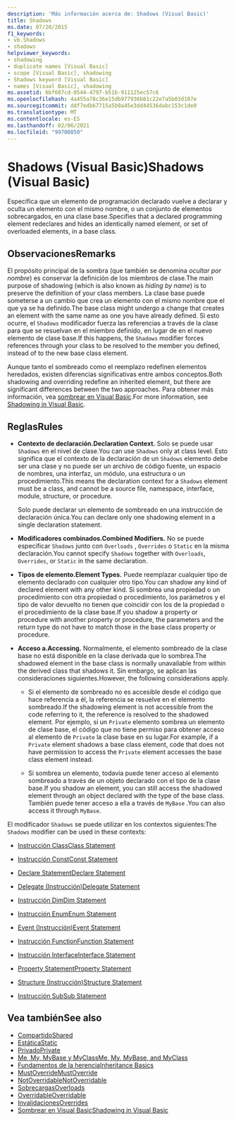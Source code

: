 ```yaml
---
description: 'Más información acerca de: Shadows (Visual Basic)'
title: Shadows
ms.date: 07/20/2015
f1_keywords:
- vb.Shadows
- shadows
helpviewer_keywords:
- shadowing
- duplicate names [Visual Basic]
- scope [Visual Basic], shadowing
- Shadows keyword [Visual Basic]
- names [Visual Basic], shadowing
ms.assetid: 6bf687cd-0544-4797-b51b-911125ec57c6
ms.openlocfilehash: 4a455a78c36e15db977936b81c22e7a5b03d107e
ms.sourcegitcommit: ddf7edb67715a5b9a45e3dd44536dabc153c1de0
ms.translationtype: MT
ms.contentlocale: es-ES
ms.lasthandoff: 02/06/2021
ms.locfileid: "99700850"
---
```

# <a name="shadows-visual-basic"></a><span data-ttu-id="bbf6d-103">Shadows (Visual Basic)</span><span class="sxs-lookup"><span data-stu-id="bbf6d-103">Shadows (Visual Basic)</span></span>

<span data-ttu-id="bbf6d-104">Especifica que un elemento de programación declarado vuelve a declarar y oculta un elemento con el mismo nombre, o un conjunto de elementos sobrecargados, en una clase base.</span><span class="sxs-lookup"><span data-stu-id="bbf6d-104">Specifies that a declared programming element redeclares and hides an identically named element, or set of overloaded elements, in a base class.</span></span>

## <a name="remarks"></a><span data-ttu-id="bbf6d-105">Observaciones</span><span class="sxs-lookup"><span data-stu-id="bbf6d-105">Remarks</span></span>

<span data-ttu-id="bbf6d-106">El propósito principal de la sombra (que también se denomina *ocultar por nombre*) es conservar la definición de los miembros de clase.</span><span class="sxs-lookup"><span data-stu-id="bbf6d-106">The main purpose of shadowing (which is also known as *hiding by name*) is to preserve the definition of your class members.</span></span> <span data-ttu-id="bbf6d-107">La clase base puede someterse a un cambio que crea un elemento con el mismo nombre que el que ya se ha definido.</span><span class="sxs-lookup"><span data-stu-id="bbf6d-107">The base class might undergo a change that creates an element with the same name as one you have already defined.</span></span> <span data-ttu-id="bbf6d-108">Si esto ocurre, el `Shadows` modificador fuerza las referencias a través de la clase para que se resuelvan en el miembro definido, en lugar de en el nuevo elemento de clase base.</span><span class="sxs-lookup"><span data-stu-id="bbf6d-108">If this happens, the `Shadows` modifier forces references through your class to be resolved to the member you defined, instead of to the new base class element.</span></span>

<span data-ttu-id="bbf6d-109">Aunque tanto el sombreado como el reemplazo redefinen elementos heredados, existen diferencias significativas entre ambos conceptos.</span><span class="sxs-lookup"><span data-stu-id="bbf6d-109">Both shadowing and overriding redefine an inherited element, but there are significant differences between the two approaches.</span></span> <span data-ttu-id="bbf6d-110">Para obtener más información, vea [sombrear en Visual Basic](../../programming-guide/language-features/declared-elements/shadowing.md).</span><span class="sxs-lookup"><span data-stu-id="bbf6d-110">For more information, see [Shadowing in Visual Basic](../../programming-guide/language-features/declared-elements/shadowing.md).</span></span>

## <a name="rules"></a><span data-ttu-id="bbf6d-111">Reglas</span><span class="sxs-lookup"><span data-stu-id="bbf6d-111">Rules</span></span>

- <span data-ttu-id="bbf6d-112">**Contexto de declaración.**</span><span class="sxs-lookup"><span data-stu-id="bbf6d-112">**Declaration Context.**</span></span> <span data-ttu-id="bbf6d-113">Solo se puede usar `Shadows` en el nivel de clase.</span><span class="sxs-lookup"><span data-stu-id="bbf6d-113">You can use `Shadows` only at class level.</span></span> <span data-ttu-id="bbf6d-114">Esto significa que el contexto de la declaración de un `Shadows` elemento debe ser una clase y no puede ser un archivo de código fuente, un espacio de nombres, una interfaz, un módulo, una estructura o un procedimiento.</span><span class="sxs-lookup"><span data-stu-id="bbf6d-114">This means the declaration context for a `Shadows` element must be a class, and cannot be a source file, namespace, interface, module, structure, or procedure.</span></span>

  <span data-ttu-id="bbf6d-115">Solo puede declarar un elemento de sombreado en una instrucción de declaración única.</span><span class="sxs-lookup"><span data-stu-id="bbf6d-115">You can declare only one shadowing element in a single declaration statement.</span></span>

- <span data-ttu-id="bbf6d-116">**Modificadores combinados.**</span><span class="sxs-lookup"><span data-stu-id="bbf6d-116">**Combined Modifiers.**</span></span> <span data-ttu-id="bbf6d-117">No se puede especificar `Shadows` junto con `Overloads` , `Overrides` o `Static` en la misma declaración.</span><span class="sxs-lookup"><span data-stu-id="bbf6d-117">You cannot specify `Shadows` together with `Overloads`, `Overrides`, or `Static` in the same declaration.</span></span>

- <span data-ttu-id="bbf6d-118">**Tipos de elemento.**</span><span class="sxs-lookup"><span data-stu-id="bbf6d-118">**Element Types.**</span></span> <span data-ttu-id="bbf6d-119">Puede reemplazar cualquier tipo de elemento declarado con cualquier otro tipo.</span><span class="sxs-lookup"><span data-stu-id="bbf6d-119">You can shadow any kind of declared element with any other kind.</span></span> <span data-ttu-id="bbf6d-120">Si sombrea una propiedad o un procedimiento con otra propiedad o procedimiento, los parámetros y el tipo de valor devuelto no tienen que coincidir con los de la propiedad o el procedimiento de la clase base.</span><span class="sxs-lookup"><span data-stu-id="bbf6d-120">If you shadow a property or procedure with another property or procedure, the parameters and the return type do not have to match those in the base class property or procedure.</span></span>

- <span data-ttu-id="bbf6d-121">**Acceso a.**</span><span class="sxs-lookup"><span data-stu-id="bbf6d-121">**Accessing.**</span></span> <span data-ttu-id="bbf6d-122">Normalmente, el elemento sombreado de la clase base no está disponible en la clase derivada que lo sombrea.</span><span class="sxs-lookup"><span data-stu-id="bbf6d-122">The shadowed element in the base class is normally unavailable from within the derived class that shadows it.</span></span> <span data-ttu-id="bbf6d-123">Sin embargo, se aplican las consideraciones siguientes.</span><span class="sxs-lookup"><span data-stu-id="bbf6d-123">However, the following considerations apply.</span></span>

  - <span data-ttu-id="bbf6d-124">Si el elemento de sombreado no es accesible desde el código que hace referencia a él, la referencia se resuelve en el elemento sombreado.</span><span class="sxs-lookup"><span data-stu-id="bbf6d-124">If the shadowing element is not accessible from the code referring to it, the reference is resolved to the shadowed element.</span></span> <span data-ttu-id="bbf6d-125">Por ejemplo, si un `Private` elemento sombrea un elemento de clase base, el código que no tiene permiso para obtener acceso al elemento de `Private` la clase base en su lugar.</span><span class="sxs-lookup"><span data-stu-id="bbf6d-125">For example, if a `Private` element shadows a base class element, code that does not have permission to access the `Private` element accesses the base class element instead.</span></span>

  - <span data-ttu-id="bbf6d-126">Si sombrea un elemento, todavía puede tener acceso al elemento sombreado a través de un objeto declarado con el tipo de la clase base.</span><span class="sxs-lookup"><span data-stu-id="bbf6d-126">If you shadow an element, you can still access the shadowed element through an object declared with the type of the base class.</span></span> <span data-ttu-id="bbf6d-127">También puede tener acceso a ella a través de `MyBase` .</span><span class="sxs-lookup"><span data-stu-id="bbf6d-127">You can also access it through `MyBase`.</span></span>

<span data-ttu-id="bbf6d-128">El modificador `Shadows` se puede utilizar en los contextos siguientes:</span><span class="sxs-lookup"><span data-stu-id="bbf6d-128">The `Shadows` modifier can be used in these contexts:</span></span>

- [<span data-ttu-id="bbf6d-129">Instrucción Class</span><span class="sxs-lookup"><span data-stu-id="bbf6d-129">Class Statement</span></span>](../statements/class-statement.md)

- [<span data-ttu-id="bbf6d-130">Instrucción Const</span><span class="sxs-lookup"><span data-stu-id="bbf6d-130">Const Statement</span></span>](../statements/const-statement.md)

- [<span data-ttu-id="bbf6d-131">Declare Statement</span><span class="sxs-lookup"><span data-stu-id="bbf6d-131">Declare Statement</span></span>](../statements/declare-statement.md)

- [<span data-ttu-id="bbf6d-132">Delegate (Instrucción)</span><span class="sxs-lookup"><span data-stu-id="bbf6d-132">Delegate Statement</span></span>](../statements/delegate-statement.md)

- [<span data-ttu-id="bbf6d-133">Instrucción Dim</span><span class="sxs-lookup"><span data-stu-id="bbf6d-133">Dim Statement</span></span>](../statements/dim-statement.md)

- [<span data-ttu-id="bbf6d-134">Instrucción Enum</span><span class="sxs-lookup"><span data-stu-id="bbf6d-134">Enum Statement</span></span>](../statements/enum-statement.md)

- [<span data-ttu-id="bbf6d-135">Event (Instrucción)</span><span class="sxs-lookup"><span data-stu-id="bbf6d-135">Event Statement</span></span>](../statements/event-statement.md)

- [<span data-ttu-id="bbf6d-136">Instrucción Function</span><span class="sxs-lookup"><span data-stu-id="bbf6d-136">Function Statement</span></span>](../statements/function-statement.md)

- [<span data-ttu-id="bbf6d-137">Instrucción Interface</span><span class="sxs-lookup"><span data-stu-id="bbf6d-137">Interface Statement</span></span>](../statements/interface-statement.md)

- [<span data-ttu-id="bbf6d-138">Property Statement</span><span class="sxs-lookup"><span data-stu-id="bbf6d-138">Property Statement</span></span>](../statements/property-statement.md)

- [<span data-ttu-id="bbf6d-139">Structure (Instrucción)</span><span class="sxs-lookup"><span data-stu-id="bbf6d-139">Structure Statement</span></span>](../statements/structure-statement.md)

- [<span data-ttu-id="bbf6d-140">Instrucción Sub</span><span class="sxs-lookup"><span data-stu-id="bbf6d-140">Sub Statement</span></span>](../statements/sub-statement.md)

## <a name="see-also"></a><span data-ttu-id="bbf6d-141">Vea también</span><span class="sxs-lookup"><span data-stu-id="bbf6d-141">See also</span></span>

- [<span data-ttu-id="bbf6d-142">Compartido</span><span class="sxs-lookup"><span data-stu-id="bbf6d-142">Shared</span></span>](shared.md)
- [<span data-ttu-id="bbf6d-143">Estática</span><span class="sxs-lookup"><span data-stu-id="bbf6d-143">Static</span></span>](static.md)
- [<span data-ttu-id="bbf6d-144">Privado</span><span class="sxs-lookup"><span data-stu-id="bbf6d-144">Private</span></span>](private.md)
- [<span data-ttu-id="bbf6d-145">Me, My, MyBase y MyClass</span><span class="sxs-lookup"><span data-stu-id="bbf6d-145">Me, My, MyBase, and MyClass</span></span>](../../programming-guide/program-structure/me-my-mybase-and-myclass.md)
- [<span data-ttu-id="bbf6d-146">Fundamentos de la herencia</span><span class="sxs-lookup"><span data-stu-id="bbf6d-146">Inheritance Basics</span></span>](../../programming-guide/language-features/objects-and-classes/inheritance-basics.md)
- [<span data-ttu-id="bbf6d-147">MustOverride</span><span class="sxs-lookup"><span data-stu-id="bbf6d-147">MustOverride</span></span>](mustoverride.md)
- [<span data-ttu-id="bbf6d-148">NotOverridable</span><span class="sxs-lookup"><span data-stu-id="bbf6d-148">NotOverridable</span></span>](notoverridable.md)
- [<span data-ttu-id="bbf6d-149">Sobrecargas</span><span class="sxs-lookup"><span data-stu-id="bbf6d-149">Overloads</span></span>](overloads.md)
- [<span data-ttu-id="bbf6d-150">Overridable</span><span class="sxs-lookup"><span data-stu-id="bbf6d-150">Overridable</span></span>](overridable.md)
- [<span data-ttu-id="bbf6d-151">Invalidaciones</span><span class="sxs-lookup"><span data-stu-id="bbf6d-151">Overrides</span></span>](overrides.md)
- [<span data-ttu-id="bbf6d-152">Sombrear en Visual Basic</span><span class="sxs-lookup"><span data-stu-id="bbf6d-152">Shadowing in Visual Basic</span></span>](../../programming-guide/language-features/declared-elements/shadowing.md)
